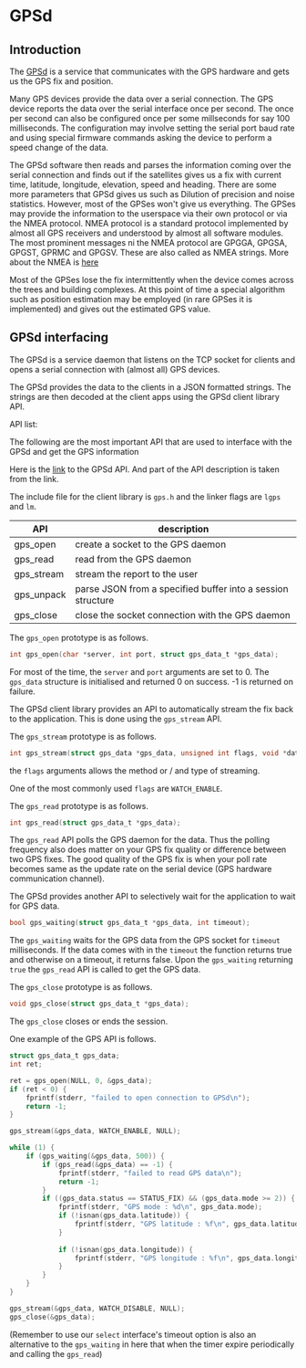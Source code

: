 # GPSd

## Introduction

The [GPSd](http://www.catb.org/gpsd/) is a service that communicates with the GPS hardware and gets us the GPS fix and position.

Many GPS devices provide the data over a serial connection. The GPS device reports the data over the serial interface once per second. The once per second can also be configured once per some millseconds for say 100 milliseconds. The configuration may involve setting the serial port baud rate and using special firmware commands asking the device to perform a speed change of the data.

The GPSd software then reads and parses the information coming over the serial connection and finds out if the satellites gives us a fix with current time, latitude, longitude, elevation, speed and heading. There are some more parameters that GPSd gives us such as Dilution of precision and noise statistics. However, most of the GPSes won't give us everything. The GPSes may provide the information to the userspace via their own protocol or via the NMEA protocol. NMEA protocol is a standard protocol implemented by almost all GPS receivers and understood by almost all software modules. The most prominent messages ni the NMEA protocol are GPGGA, GPGSA, GPGST, GPRMC and GPGSV. These are also called as NMEA strings. More about the NMEA is [here](http://aprs.gids.nl/nmea/)


Most of the GPSes lose the fix intermittently when the device comes across the trees and building complexes. At this point of time a special algorithm such as position estimation may be employed (in rare GPSes it is implemented) and gives out the estimated GPS value.

## GPSd interfacing

The GPSd is a service daemon that listens on the TCP socket for clients and opens a serial connection with (almost all) GPS devices.

The GPSd provides the data to the clients in a JSON formatted strings. The strings are then decoded at the client apps using the GPSd client library API.

API list:

The following are the most important API that are used to interface with the GPSd and get the GPS information

Here is the [link](http://www.catb.org/gpsd/libgps.html) to the GPSd API. And part of the API description is taken from the link.

The include file for the client library is `gps.h` and the linker flags are `lgps` and `lm`.

| API | description |
| --| -- |
| gps_open | create a socket to the GPS daemon |
| gps_read | read from the GPS daemon |
| gps_stream | stream the report to the user |
| gps_unpack | parse JSON from a specified buffer into a session structure|
| gps_close | close the socket connection with the GPS daemon |


The `gps_open` prototype is as follows.

```c
int gps_open(char *server, int port, struct gps_data_t *gps_data);
```

For most of the time, the `server` and `port` arguments are set to 0. The `gps_data` structure is initialised and returned 0 on success. -1 is returned on failure.

The GPSd client library provides an API to automatically stream the fix back to the application. This is done using the `gps_stream` API.

The `gps_stream` prototype is as follows.

```c
int gps_stream(struct gps_data *gps_data, unsigned int flags, void *data);
```

the `flags` arguments allows the method or / and type of streaming.

One of the most commonly used `flags` are `WATCH_ENABLE`.

The `gps_read` prototype is as follows.

```c
int gps_read(struct gps_data_t *gps_data);
```

The `gps_read` API polls the GPS daemon for the data. Thus the polling frequency also does matter on your GPS fix quality or difference between two GPS fixes. The good quality of the GPS fix is when your poll rate becomes same as the update rate on the serial device (GPS hardware communication channel).

The GPSd provides another API to selectively wait for the application to wait for GPS data.

```c
bool gps_waiting(struct gps_data_t *gps_data, int timeout);
```

The `gps_waiting` waits for the GPS data from the GPS socket for `timeout` milliseconds. If the data comes with in the `timeout` the function returns true and otherwise on a timeout, it returns false. Upon the `gps_waiting` returning `true` the `gps_read` API is called to get the GPS data.

The `gps_close` prototype is as follows.

```c
void gps_close(struct gps_data_t *gps_data);
```

The `gps_close` closes or ends the session.


One example of the GPS API is follows.

```c
struct gps_data_t gps_data;
int ret;

ret = gps_open(NULL, 0, &gps_data);
if (ret < 0) {
    fprintf(stderr, "failed to open connection to GPSd\n");
    return -1;
}

gps_stream(&gps_data, WATCH_ENABLE, NULL);

while (1) {
    if (gps_waiting(&gps_data, 500)) {
        if (gps_read(&gps_data) == -1) {
            fprintf(stderr, "failed to read GPS data\n");
            return -1;
        }
        if ((gps_data.status == STATUS_FIX) && (gps_data.mode >= 2)) {
            fprintf(stderr, "GPS mode : %d\n", gps_data.mode);
            if (!isnan(gps_data.latitude)) {
                fprintf(stderr, "GPS latitude : %f\n", gps_data.latitude);
            }
            
            if (!isnan(gps_data.longitude)) {
                fprintf(stderr, "GPS longitude : %f\n", gps_data.longitude);
            }
        }
    }
}

gps_stream(&gps_data, WATCH_DISABLE, NULL);
gps_close(&gps_data);

```

(Remember to use our `select` interface's timeout option is also an alternative to the `gps_waiting` in here that when the timer expire periodically and calling the `gps_read`)

